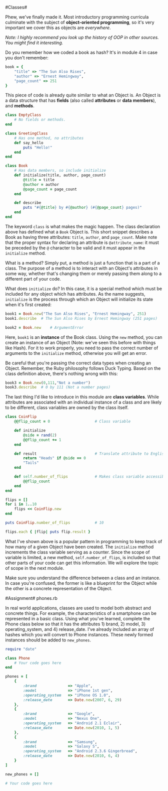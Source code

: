 #Classes#

Phew, we've finally made it. Most introductory programming curricula culminate with the subject of **object-oriented programming**, so it's very important we cover this as objects are *everywhere*.

*Note: I highly recommend you look up the history of OOP in other sources. You might find it interesting.*

Do you remember how we coded a book as hash? It's in module 4 in case you don't remember:

```ruby
book = {
    "title" => "The Sun Also Rises", 
    "author" => "Ernest Hemingway", 
    "page_count" => 251
}
```

This piece of code is already quite similar to what an Object is. An Object is a data structure that has **fields** (also called **attributes** or **data members**), and **methods**.

```ruby
class EmptyClass
    # No fields or methods.
end

class GreetingClass
    # Has one method, no attributes
    def say_hello
        puts "Hello!"
    end
end

class Book
    # Has data members, so include initialize
    def initialize(title, author, page_count)
        @title = title
        @author = author
        @page_count = page_count
    end

    def describe
        puts "#{@title} by #{@author} (#{@page_count} pages)"
    end
end
```

The keyword ```class``` is what makes the magic happen. The class declaration above has defined what a ```Book``` Object is. This short snippet describes a Book as having three attributes: ```title```, ```author```, and ```page_count```. Make note that the proper syntax for declaring an attribute is ```@attribute_name```: it must be preceded by the ```@``` character to be valid and it must appear in the ```initialize``` method.

What is a method? Simply put, a method is just a function that is a part of a class. The purpose of a method is to interact with an Object's attributes in some way, whether that's changing them or merely passing them along to a different part of your code.

What does ```initialize``` do? In this case, it is a special method which must be included for any object which has attributes. As the name suggests, ```initialize``` is the process through which an Object will initialize its state when it's first created:

```ruby
book1 = Book.new("The Sun Also Rises", "Ernest Hemingway", 251)
book1.describe  # The Sun Also Rises by Ernest Hemingway (251 pages)

book2 = Book.new    # ArgumentError
```

Here, ```book1``` is an **instance** of the Book class. Using the ```new``` method, you can create an instance of an Object (Note: we've seen this before with things like Hash). For it to work properly, you need to pass the correct number of arguments to the ```initialize``` method, otherwise you will get an error.

Be careful that you're passing the correct data types when creating an Object. Remember, the Ruby philosophy follows Duck Typing. Based on the class definition above, there's nothing wrong with this:

```ruby
book3 = Book.new(0,111,"Not a number")
book3.describe  # 0 by 111 (Not a number pages)
```

The last thing I'd like to introduce in this module are **class variables**. While attributes are associated with an individual instance of a class and are likely to be different, class variables are owned by the class itself.

```ruby
class CoinFlip
    @@flip_count = 0                    # Class variable

    def initialize
        @side = rand(2)
        @@flip_count += 1
    end

    def result                          # Translate attribute to English
        return "Heads" if @side == 0
        "Tails"
    end

    def self.number_of_flips            # Makes class variable accessible
        @@flip_count
    end
end

flips = []
for i in 1..10
    flips << CoinFlip.new
end

puts CoinFlip.number_of_flips           # 10

flips.each { |flip| puts flip.result }
```

What I've shown above is a popular pattern in programming to keep track of how many of a given Object have been created. The ```initialize``` method increments the class variable serving as a counter. Since the scope of variable is limited, a new method, ```self.number_of_flips```, is included so that other parts of your code can get this information. We will explore the topic of scope in the next module.

Make sure you understand the difference between a class and an instance. In case you're confused, the former is like a blueprint for the Object while the other is a concrete representation of the Object.

#Assignment#
phones.rb

In real world applications, classes are used to model both abstract and concrete things. For example, the characteristics of a smartphone can be represented in a basic class. Using what you've learned, complete the Phone class below so that it has the attributes 1) brand, 2) model, 3) operating_system, and 4) release_date. I've already included an array of hashes which you will convert to Phone instances. These newly formed instances should be added to ```new_phones```.

```ruby
require "date"

class Phone
    # Your code goes here
end

phones = [
    {
        :brand              => "Apple",
        :model              => "iPhone 1st gen",
        :operating_system   => "iPhone OS 1.0",
        :release_date       => Date.new(2007, 6, 29)
    },
    {
        :brand              => "Google",
        :model              => "Nexus One",
        :operating_system   => "Android 2.1 Eclair",
        :release_date       => Date.new(2010, 1, 5)
    },
    {
        :brand              => "Samsung",
        :model              => "Galaxy S",
        :operating_system   => "Android 2.3.6 Gingerbread",
        :release_date       => Date.new(2010, 6, 4)
    }
]

new_phones = []

# Your code goes here

```
